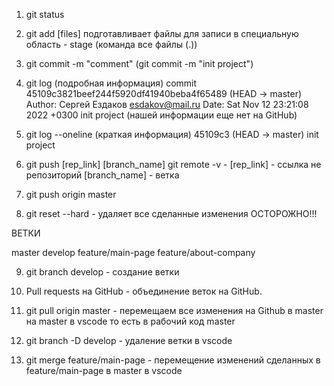 1. git status

2. git add [files] подготавливает файлы для записи в специальную область - stage (команда все файлы (.))

3. git commit -m  "comment" (git commit -m "init project")

4. git log (подробная информация)
   commit 45109c3821beef244f5920df41940beba4f65489 (HEAD -> master)
   Author: Сергей Ездаков <esdakov@mail.ru>
   Date:   Sat Nov 12 23:21:08 2022 +0300
   init project (нашей информации еще нет на GitHub)

5. git log --oneline (краткая информация)
   45109c3 (HEAD -> master) init project

6. git push [rep_link] [branch_name]
   git remote -v - [rep_link] - ссылка не репозиторий
   [branch_name] - ветка
   
7. git push origin master
8. git reset --hard - удаляет все сделанные изменения ОСТОРОЖНО!!!

ВЕТКИ

master
develop
feature/main-page
feature/about-company

9. git branch develop - создание ветки

10. Pull requests на GitHub - объединение веток на GitHub.

11. git pull origin master - перемещаем все изменения на Github в master на master в vscode то есть в рабочий код master

12. git branch -D develop - удаление ветки в vscode

13. git merge feature/main-page - перемещение изменений сделанных в feature/main-page в master в vscode